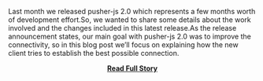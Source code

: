 <p>Last month we released pusher-js 2.0  which represents a few months worth of development effort.So, we wanted to share some details about the work involved and the changes included in this latest release.As the release announcement states, our main goal with pusher-js 2.0 was to improve the connectivity, so in this blog post we’ll focus on explaining how the new client tries to establish the best possible connection.</p>
<center><p><a href="http://blog.pusher.com/how-we-built-pusher20-part-1/" style='padding:25px; font-sze:18px; font-weight: bold;'>Read Full Story</a></p></center>
